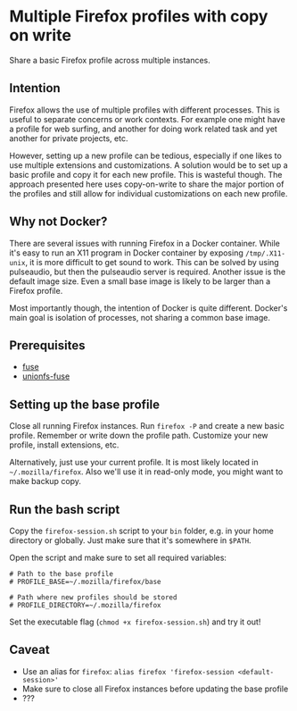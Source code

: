 # Multiple Firefox profiles with copy on write

Share a basic Firefox profile across multiple instances.

## Intention

Firefox allows the use of multiple profiles with different processes. This is
useful to separate concerns or work contexts. For example one might have
a profile for web surfing, and another for doing work related task and yet
another for private projects, etc.

However, setting up a new profile can be tedious, especially if one likes to
use multiple extensions and customizations. A solution would be to set up
a basic profile and copy it for each new profile. This is wasteful though. The
approach presented here uses copy-on-write to share the major portion of the
profiles and still allow for individual customizations on each new profile.

## Why not Docker?

There are several issues with running Firefox in a Docker container. While it's
easy to run an X11 program in Docker container by exposing `/tmp/.X11-unix`, it
is more difficult to get sound to work. This can be solved by using pulseaudio,
but then the pulseaudio server is required. Another issue is the default image
size. Even a small base image is likely to be larger than a Firefox profile.

Most importantly though, the intention of Docker is quite different. Docker's
main goal is isolation of processes, not sharing a common base image.

## Prerequisites

* [fuse](http://fuse.sourceforge.net/)
* [unionfs-fuse](https://github.com/rpodgorny/unionfs-fuse)

## Setting up the base profile

Close all running Firefox instances. Run `firefox -P` and create a new basic
profile. Remember or write down the profile path. Customize your new profile,
install extensions, etc.

Alternatively, just use your current profile. It is most likely located in
`~/.mozilla/firefox`. Also we'll use it in read-only mode, you might want to
make backup copy.

## Run the bash script

Copy the `firefox-session.sh` script to your `bin` folder, e.g. in your home
directory or globally. Just make sure that it's somewhere in `$PATH`.

Open the script and make sure to set all required variables:

```
# Path to the base profile
# PROFILE_BASE=~/.mozilla/firefox/base

# Path where new profiles should be stored
# PROFILE_DIRECTORY=~/.mozilla/firefox
```

Set the executable flag (`chmod +x firefox-session.sh`) and try it out!

## Caveat

* Use an alias for `firefox`: `alias firefox 'firefox-session <default-session>'`
* Make sure to close all Firefox instances before updating the base profile
* ???
